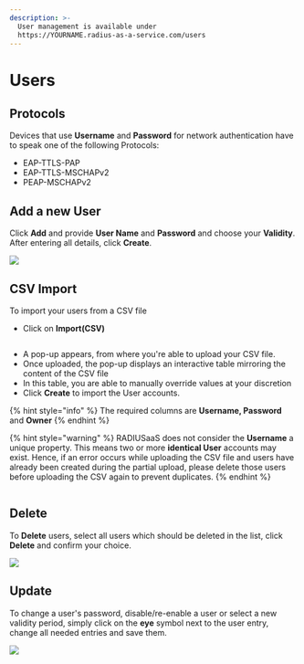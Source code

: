 ```yaml
---
description: >-
  User management is available under
  https://YOURNAME.radius-as-a-service.com/users
---
```


# Users

## Protocols

Devices that use **Username** and **Password** for network authentication have to speak one of the following Protocols:&#x20;

* EAP-TTLS-PAP
* EAP-TTLS-MSCHAPv2
* PEAP-MSCHAPv2

## Add a new User

Click **Add** and provide **User Name** and **Password** and choose your **Validity**. After entering all details, click  **Create**.

![](../.gitbook/assets/create-user.gif)

## CSV Import

To import your users from a CSV file

* Click on **Import(CSV)**

<figure><img src="../.gitbook/assets/image (1) (3) (1).png" alt=""><figcaption></figcaption></figure>

* A pop-up appears, from where you're able to upload your CSV file.&#x20;
* Once uploaded, the pop-up displays an interactive table mirroring the content of the CSV file
* In this table, you are able to manually override values at your discretion
* Click **Create** to import the User accounts.

{% hint style="info" %}
The required columns are **Username, Password** and **Owner**
{% endhint %}

{% hint style="warning" %}
RADIUSaaS does not consider the **Username** a unique property. This means two or more **identical User** accounts may exist. Hence, if an error occurs while uploading the CSV file and users have already been created during the partial upload, please delete those users before uploading the CSV again to prevent duplicates.
{% endhint %}

<figure><img src="../.gitbook/assets/bulk-add user.gif" alt=""><figcaption></figcaption></figure>

## Delete

To **Delete** users, select all users which should be deleted in the list, click **Delete** and confirm your choice.

![](<../.gitbook/assets/image (86) (1).png>)

## Update

To change a user's password, disable/re-enable a user or select a new validity period, simply click on the **eye** symbol next to the user entry, change all needed entries and save them.

![](<../.gitbook/assets/image (85) (1).png>)
